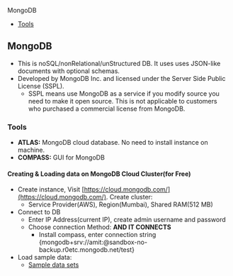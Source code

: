 MongoDB
- [Tools](#t)


## MongoDB
- This is noSQL/nonRelational/unStructured DB. It uses uses JSON-like documents with optional schemas.
- Developed by MongoDB Inc. and licensed under the Server Side Public License (SSPL).
    - SSPL means use MongoDB as a service if you modify source you need to make it open source. This is not applicable to customers who purchased a commercial license from MongoDB.

<a name=t></a>
### Tools
- **ATLAS:** MongoDB cloud database. No need to install instance on machine.
- **COMPASS:** GUI for MongoDB


#### Creating & Loading data on MongoDB Cloud Cluster(for Free)
- Create instance, Visit [https://cloud.mongodb.com/](https://cloud.mongodb.com/). Create cluster:
  - Service Provider(AWS), Region(Mumbai), Shared RAM(512 MB)
- Connect to DB
  - Enter IP Address(current IP), create admin username and password
  - Choose connection Method: **AND IT CONNECTS**
    - Install compass, enter connection string {mongodb+srv://amit:<password>@sandbox-no-backup.r0etc.mongodb.net/test}
- Load sample data:
  - [Sample data sets](https://docs.atlas.mongodb.com/sample-data/available-sample-datasets/#available-sample-datasets)
